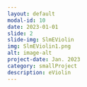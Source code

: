 ```yaml
---
layout: default
modal-id: 10
date: 2023-01-01
slide: 2
slide-img: SlmEViolin
img: SlmEViolin1.png
alt: image-alt
project-date: Jan. 2023
category: smallProject
description: eViolin
---
```

